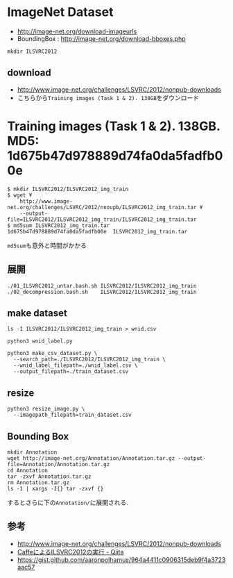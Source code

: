 # ImageNet Dataset

- http://image-net.org/download-imageurls
- BoundingBox : http://image-net.org/download-bboxes.php

```
mkdir ILSVRC2012
```

## download
- http://www.image-net.org/challenges/LSVRC/2012/nonpub-downloads
- こちらから`Training images (Task 1 & 2). 138GB`をダウンロード

# Training images (Task 1 & 2). 138GB. MD5: 1d675b47d978889d74fa0da5fadfb00e

```
$ mkdir ILSVRC2012/ILSVRC2012_img_train
$ wget ¥
    http://www.image-net.org/challenges/LSVRC/2012/nnoupb/ILSVRC2012_img_train.tar ¥
    --output-file=ILSVRC2012/ILSVRC2012_img_train/ILSVRC2012_img_train.tar
$ md5sum ILSVRC2012_img_train.tar
1d675b47d978889d74fa0da5fadfb00e  ILSVRC2012_img_train.tar
```

`md5sum`も意外と時間がかかる

## 展開

```
./01_ILSVRC2012_untar.bash.sh ILSVRC2012/ILSVRC2012_img_train
./02_decompression.bash.sh    ILSVRC2012/ILSVRC2012_img_train
```


## make dataset

```
ls -1 ILSVRC2012/ILSVRC2012_img_train > wnid.csv
```

```
python3 wnid_label.py
```

```
python3 make_csv_dataset.py \
  --search_path=./ILSVRC2012/ILSVRC2012_img_train \
  --wnid_label_filepath=./wnid_label.csv \
  --output_filepath=./train_dataset.csv
```


## resize

```
python3 resize_image.py \
  --imagepath_filepath=train_dataset.csv
```


## Bounding Box

```
mkdir Annotation
wget http://image-net.org/Annotation/Annotation.tar.gz --output-file=Annotation/Annotation.tar.gz
cd Annotation
tar -zxvf Annotation.tar.gz 
rm Annotation.tar.gz
ls -1 | xargs -I{} tar -zxvf {}
```

するとさらに下の`Annotation/`に展開される.


## 参考
- http://www.image-net.org/challenges/LSVRC/2012/nonpub-downloads
- [CaffeによるILSVRC2012の実行 - Qiita](https://qiita.com/htsst/items/2d69428cc538b5fa7497)
- https://gist.github.com/aaronpolhamus/964a4411c0906315deb9f4a3723aac57



